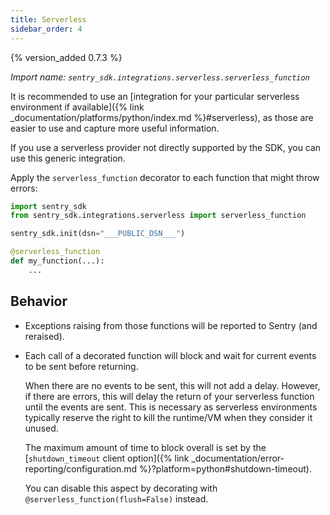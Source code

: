 ```yaml
---
title: Serverless
sidebar_order: 4
---
```


{% version_added 0.7.3 %}

<!-- WIZARD -->
*Import name: `sentry_sdk.integrations.serverless.serverless_function`*

It is recommended to use an [integration for your particular serverless environment if available]({% link _documentation/platforms/python/index.md %}#serverless), as those are easier to use and capture more useful information.

If you use a serverless provider not directly supported by the SDK, you can use this generic integration.

Apply the `serverless_function` decorator to each function that might throw errors:

```python
import sentry_sdk
from sentry_sdk.integrations.serverless import serverless_function

sentry_sdk.init(dsn="___PUBLIC_DSN___")

@serverless_function
def my_function(...):
    ...
```
<!-- ENDWIZARD -->

## Behavior

* Exceptions raising from those functions will be reported to Sentry (and reraised).

* Each call of a decorated function will block and wait for current events to be sent before returning.

  When there are no events to be sent, this will not add a delay. However, if there are errors, this will delay the return of your serverless function until the events are sent. This is necessary as serverless environments typically reserve the right to kill the runtime/VM when they consider it unused.

  The maximum amount of time to block overall is set by the [`shutdown_timeout` client option]({% link _documentation/error-reporting/configuration.md %}?platform=python#shutdown-timeout).

  You can disable this aspect by decorating with `@serverless_function(flush=False)` instead.
